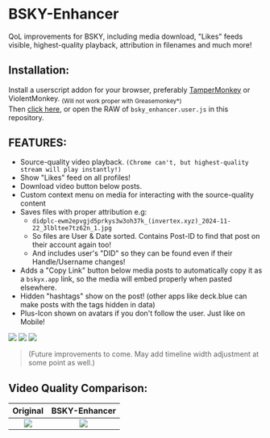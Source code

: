 # BSKY-Enhancer
QoL improvements for BSKY, including media download, "Likes" feeds visible, highest-quality playback, attribution in filenames and much more!

## Installation:
Install a userscript addon for your browser, preferably [TamperMonkey](https://www.tampermonkey.net/) or ViolentMonkey. <sub>(Will not work proper with Greasemonkey*)</sub><br/>
Then [click here](https://github.com/Invertex/BSKY-Enhancer/raw/main/bsky_enhancer.user.js), or open the RAW of `bsky_enhancer.user.js` in this repository.

## FEATURES:
- Source-quality video playback. `(Chrome can't, but highest-quality stream will play instantly!)`
- Show "Likes" feed on all profiles!
- Download video button below posts.
- Custom context menu on media for interacting with the source-quality content
- Saves files with proper attribution e.g:
  - `didplc-ewm2epvgjd5prkys3w3oh37k_(invertex.xyz)_2024-11-22_3lbltee7tz62n_1.jpg`
  - So files are User & Date sorted. Contains Post-ID to find that post on their account again too!
  - And includes user's "DID" so they can be found even if their Handle/Username changes!
- Adds a "Copy Link" button below media posts to automatically copy it as a `bskyx.app` link, so the media will embed properly when pasted elsewhere.
- Hidden "hashtags" show on the post! (other apps like deck.blue can make posts with the tags hidden in data)
- Plus-Icon shown on avatars if you don't follow the user. Just like on Mobile!

![](https://i.imgur.com/PylWOw3.png)
![](https://i.imgur.com/nv8k9dV.png)
[<img src="https://i.imgur.com/keJqWPD.png">](https://bsky.app/profile/invertex.xyz/post/3lig6enxj6s2d)
>(Future improvements to come. May add timeline width adjustment at some point as well.)


## Video Quality Comparison:
Original           |  BSKY-Enhancer
:-------------------------:|:-------------------------:
![](https://i.imgur.com/zjKzXNr.png)  |  ![](https://i.imgur.com/1kc1nbE.png)
